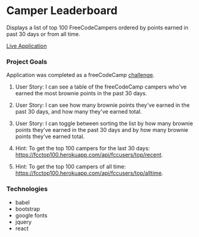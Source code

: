 # Camper Leaderboard

Displays a list of top 100 FreeCodeCampers ordered by points earned in past 30 days or from all time.

[Live Application](https://camper-leaderboard-dlzl.surge.sh)

### Project Goals

Application was completed as a freeCodeCamp [challenge](https://www.freecodecamp.org/challenges/build-a-camper-leaderboard).

1. User Story: I can see a table of the freeCodeCamp campers who've earned the most brownie points in the past 30 days.

2. User Story: I can see how many brownie points they've earned in the past 30 days, and how many they've earned total.

3. User Story: I can toggle between sorting the list by how many brownie points they've earned in the past 30 days and by how many brownie points they've earned total.

4. Hint: To get the top 100 campers for the last 30 days: https://fcctop100.herokuapp.com/api/fccusers/top/recent.

5. Hint: To get the top 100 campers of all time: https://fcctop100.herokuapp.com/api/fccusers/top/alltime.

### Technologies

* babel
* bootstrap
* google fonts
* jquery
* react

